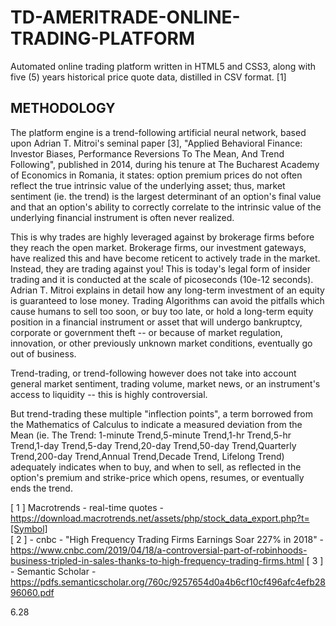 # TD-AMERITRADE-ONLINE-TRADING-PLATFORM
Automated online trading platform written in HTML5 and CSS3, along with five (5) years historical price quote data, distilled in CSV format. [1]

## METHODOLOGY

The platform engine is a trend-following artificial neural network, based upon Adrian T. Mitroi's seminal paper [3], 
"Applied Behavioral Finance: Investor Biases, Performance Reversions To The Mean, And Trend Following", 
published in 2014, during his tenure at The Bucharest Academy of Economics in Romania, 
it states: option premium prices do not often reflect the true intrinsic value of the underlying asset;
thus, market sentiment (ie. the trend) is the largest determinant 
of an option's final value and that an option's ability to correctly correlate to the intrinsic value 
of the underlying financial instrument is often never realized. 

This is why trades are highly leveraged against by brokerage firms before they reach the open market. 
Brokerage firms, our investment gateways, have realized this and have become reticent to actively trade in the market. 
Instead, they are trading against you!
This is today's legal form of insider trading and it is conducted at the scale of picoseconds (10e-12 seconds).
Adrian T. Mitroi explains in detail how any long-term investment of an equity is guaranteed to lose money. 
Trading Algorithms can avoid the pitfalls which cause humans to sell too soon, or buy too late, or hold a long-term equity position in a financial
instrument or asset that will undergo bankruptcy, corporate or government theft -- or because of market regulation, innovation, 
or other previously unknown market conditions, eventually go out of business.  

Trend-trading, or trend-following however does not take into account general market sentiment, trading volume, market news, or an instrument's access to liquidity -- 
this is highly controversial. 

But trend-trading these multiple "inflection points", a term borrowed from the Mathematics of Calculus to indicate a measured deviation from the Mean 
(ie. The Trend: 1-minute Trend,5-minute Trend,1-hr Trend,5-hr Trend,1-day Trend,5-day Trend,20-day Trend,50-day Trend,Quarterly Trend,200-day Trend,Annual Trend,Decade Trend, Lifelong Trend) 
adequately indicates when to buy, and when to sell, as reflected in the option's premium and strike-price 
which opens, resumes, or eventually ends the trend.

[ 1 ] Macrotrends - real-time quotes - https://download.macrotrends.net/assets/php/stock_data_export.php?t=[Symbol]  
[ 2 ] - cnbc - "High Frequency Trading Firms Earnings Soar 227% in 2018" - https://www.cnbc.com/2019/04/18/a-controversial-part-of-robinhoods-business-tripled-in-sales-thanks-to-high-frequency-trading-firms.html
[ 3 ] - Semantic Scholar - https://pdfs.semanticscholar.org/760c/9257654d0a4b6cf10cf496afc4efb2896060.pdf

6.28
